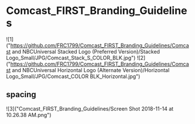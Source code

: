 # Comcast_FIRST_Branding_Guidelines


![1]("https://github.com/FRC1799/Comcast_FIRST_Branding_Guidelines/Comcast and NBCUniversal Stacked Logo (Preferred Version)/Stacked Logo_Small/JPG/Comcast_Stack_S_COLOR_BLK.jpg")
![2]("https://github.com/FRC1799/Comcast_FIRST_Branding_Guidelines/Comcast and NBCUniversal Horizontal Logo (Alternate Version)/Horizontal Logo_Small/JPG/Comcast_COLOR BLK_Horizontal.jpg")


## spacing 
![3]("Comcast_FIRST_Branding_Guidelines/Screen Shot 2018-11-14 at 10.26.38 AM.png")
      
